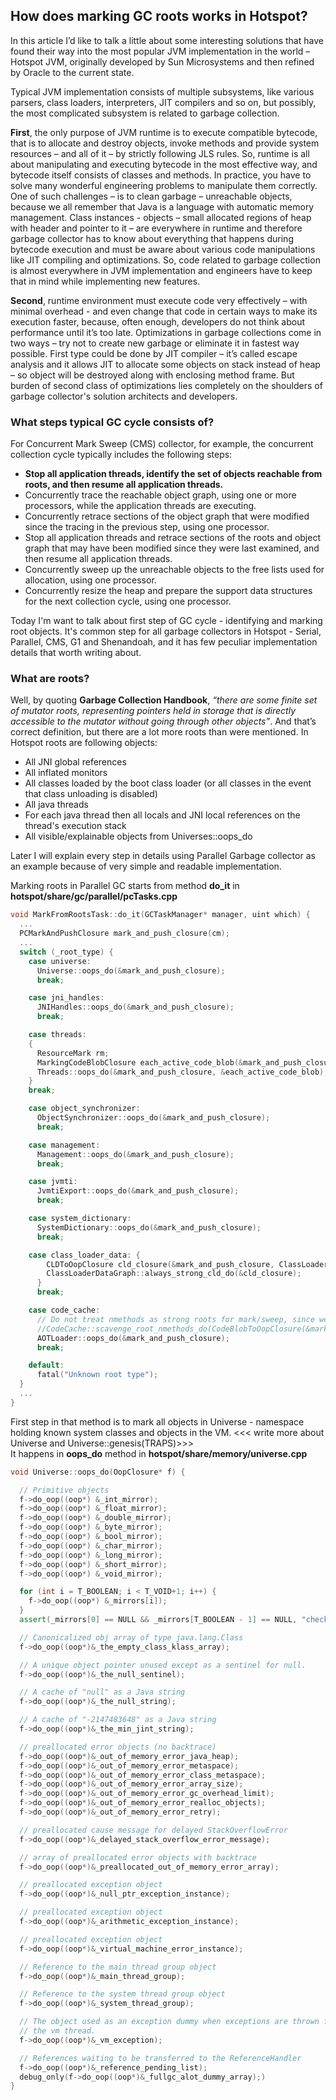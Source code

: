 ## How does marking GC roots works in Hotspot?

In this article I’d like to talk a little about some interesting solutions that have found their way into the most popular JVM implementation in the world – Hotspot JVM, originally developed by Sun Microsystems and then refined by Oracle to the current state.

Typical JVM implementation consists of multiple subsystems, like various parsers, class loaders, interpreters, JIT compilers and so on, but possibly, the most complicated subsystem is related to garbage collection. 

**First**, the only purpose of JVM runtime is to execute compatible bytecode, that is to allocate and destroy objects, invoke methods and provide system resources – and all of it – by strictly following JLS rules. 
So, runtime is all about manipulating and executing bytecode in the most effective way, and bytecode itself consists of classes and methods. In practice, you have to solve many wonderful engineering problems to manipulate them correctly. One of such challenges – is to clean garbage – unreachable objects, because we all remember that Java is a language with automatic memory management. Class instances - objects – small allocated regions of heap with header and pointer to it – are everywhere in runtime and therefore garbage collector has to know about everything that happens during bytecode execution and must be aware about various code manipulations like JIT compiling and optimizations. So, code related to garbage collection is almost everywhere in JVM implementation and engineers have to keep that in mind while implementing new features. 

**Second**, runtime environment must execute code very effectively – with minimal overhead - and even change that code in certain ways to make its execution faster, because, often enough, developers do not think about performance until it’s too late. Optimizations in garbage collections come in two ways – try not to create new garbage or eliminate it in fastest way possible. First type could be done by JIT compiler – it’s called escape analysis and it allows JIT to allocate some objects on stack instead of heap – so object will be destroyed along with enclosing method frame. But burden of second class of optimizations lies completely on the shoulders of garbage collector's solution architects and developers.

### What steps typical GC cycle consists of?

For Concurrent Mark Sweep (CMS) collector, for example, the concurrent collection cycle typically includes the following steps:

- **Stop all application threads, identify the set of objects reachable from roots, and then resume all application threads.**
- Concurrently trace the reachable object graph, using one or more processors, while the application threads are executing.
- Concurrently retrace sections of the object graph that were modified since the tracing in the previous step, using one processor.
- Stop all application threads and retrace sections of the roots and object graph that may have been modified since they were last examined, and then resume all application threads.
- Concurrently sweep up the unreachable objects to the free lists used for allocation, using one processor.
- Concurrently resize the heap and prepare the support data structures for the next collection cycle, using one processor.

Today I'm want to talk about first step of GC cycle - identifying and marking root objects. It's common step for all garbage collectors in Hotspot - Serial, Parallel, CMS, G1 and Shenandoah, and it has few peculiar implementation details that worth writing about. 

### What are roots?

Well, by quoting **Garbage Collection Handbook**, *“there are some finite set of mutator roots, representing pointers held in storage that is directly accessible to the mutator without going through other objects”*. And that’s correct definition, but there are a lot more roots than were mentioned.
In Hotspot roots are following objects:
- All JNI global references
- All inflated monitors
- All classes loaded by the boot class loader (or all classes in the event that class unloading is disabled)
- All java threads
- For each java thread then all locals and JNI local references on the thread's execution stack
- All visible/explainable objects from Universes::oops_do

Later I will explain every step in details using Parallel Garbage collector as an example because of very simple and readable implementation.

Marking roots in Parallel GC starts from method **do_it** in **hotspot/share/gc/parallel/pcTasks.cpp**
```cpp
void MarkFromRootsTask::do_it(GCTaskManager* manager, uint which) {
  ...
  PCMarkAndPushClosure mark_and_push_closure(cm);
  ...
  switch (_root_type) {
    case universe:
      Universe::oops_do(&mark_and_push_closure);
      break;

    case jni_handles:
      JNIHandles::oops_do(&mark_and_push_closure);
      break;

    case threads:
    {
      ResourceMark rm;
      MarkingCodeBlobClosure each_active_code_blob(&mark_and_push_closure, !CodeBlobToOopClosure::FixRelocations);
      Threads::oops_do(&mark_and_push_closure, &each_active_code_blob);
    }
    break;

    case object_synchronizer:
      ObjectSynchronizer::oops_do(&mark_and_push_closure);
      break;

    case management:
      Management::oops_do(&mark_and_push_closure);
      break;

    case jvmti:
      JvmtiExport::oops_do(&mark_and_push_closure);
      break;

    case system_dictionary:
      SystemDictionary::oops_do(&mark_and_push_closure);
      break;

    case class_loader_data: {
        CLDToOopClosure cld_closure(&mark_and_push_closure, ClassLoaderData::_claim_strong);
        ClassLoaderDataGraph::always_strong_cld_do(&cld_closure);
      }
      break;

    case code_cache:
      // Do not treat nmethods as strong roots for mark/sweep, since we can unload them.
      //CodeCache::scavenge_root_nmethods_do(CodeBlobToOopClosure(&mark_and_push_closure));
      AOTLoader::oops_do(&mark_and_push_closure);
      break;

    default:
      fatal("Unknown root type");
  }
  ...
}
```

First step in that method is to mark all objects in Universe - namespace holding known system classes and objects in the VM. 
<<< write more about Universe and Universe::genesis(TRAPS)>>>  
It happens in **oops_do** method in **hotspot/share/memory/universe.cpp**
```cpp
void Universe::oops_do(OopClosure* f) {

  // Primitive objects
  f->do_oop((oop*) &_int_mirror);
  f->do_oop((oop*) &_float_mirror);
  f->do_oop((oop*) &_double_mirror);
  f->do_oop((oop*) &_byte_mirror);
  f->do_oop((oop*) &_bool_mirror);
  f->do_oop((oop*) &_char_mirror);
  f->do_oop((oop*) &_long_mirror);
  f->do_oop((oop*) &_short_mirror);
  f->do_oop((oop*) &_void_mirror);

  for (int i = T_BOOLEAN; i < T_VOID+1; i++) {
    f->do_oop((oop*) &_mirrors[i]);
  }
  assert(_mirrors[0] == NULL && _mirrors[T_BOOLEAN - 1] == NULL, "checking");

  // Canonicalized obj array of type java.lang.Class
  f->do_oop((oop*)&_the_empty_class_klass_array);

  // A unique object pointer unused except as a sentinel for null.
  f->do_oop((oop*)&_the_null_sentinel);

  // A cache of "null" as a Java string
  f->do_oop((oop*)&_the_null_string);

  // A cache of "-2147483648" as a Java string
  f->do_oop((oop*)&_the_min_jint_string);

  // preallocated error objects (no backtrace)
  f->do_oop((oop*)&_out_of_memory_error_java_heap);
  f->do_oop((oop*)&_out_of_memory_error_metaspace);
  f->do_oop((oop*)&_out_of_memory_error_class_metaspace);
  f->do_oop((oop*)&_out_of_memory_error_array_size);
  f->do_oop((oop*)&_out_of_memory_error_gc_overhead_limit);
  f->do_oop((oop*)&_out_of_memory_error_realloc_objects);
  f->do_oop((oop*)&_out_of_memory_error_retry);

  // preallocated cause message for delayed StackOverflowError
  f->do_oop((oop*)&_delayed_stack_overflow_error_message);

  // array of preallocated error objects with backtrace
  f->do_oop((oop*)&_preallocated_out_of_memory_error_array);

  // preallocated exception object
  f->do_oop((oop*)&_null_ptr_exception_instance);

  // preallocated exception object
  f->do_oop((oop*)&_arithmetic_exception_instance);

  // preallocated exception object
  f->do_oop((oop*)&_virtual_machine_error_instance);

  // Reference to the main thread group object
  f->do_oop((oop*)&_main_thread_group);

  // Reference to the system thread group object
  f->do_oop((oop*)&_system_thread_group);

  // The object used as an exception dummy when exceptions are thrown for
  // the vm thread.
  f->do_oop((oop*)&_vm_exception);

  // References waiting to be transferred to the ReferenceHandler
  f->do_oop((oop*)&_reference_pending_list);
  debug_only(f->do_oop((oop*)&_fullgc_alot_dummy_array);)
}
```
